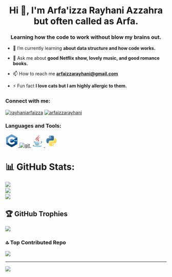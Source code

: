 <h1 align="center">Hi 👋, I'm Arfa'izza Rayhani Azzahra but often called as Arfa.</h1>
<h3 align="center">Learning how the code to work without blow my brains out.</h3>

- 🌱 I’m currently learning **about data structure and how code works.**

- 💬 Ask me about **good Netflix show, lovely music, and good romance books.**

- 📫 How to reach me **arfaizzarayhani@gmail.com**

- ⚡ Fun fact **I love cats but I am highly allergic to them.**

<h3 align="left">Connect with me:</h3>
<p align="left">
<a href="https://kaggle.com/rayhaniarfaizza" target="blank"><img align="center" src="https://raw.githubusercontent.com/rahuldkjain/github-profile-readme-generator/master/src/images/icons/Social/kaggle.svg" alt="rayhaniarfaizza" height="30" width="40" /></a>
<a href="https://www.leetcode.com/arfaizzarayhani" target="blank"><img align="center" src="https://raw.githubusercontent.com/rahuldkjain/github-profile-readme-generator/master/src/images/icons/Social/leet-code.svg" alt="arfaizzarayhani" height="30" width="40" /></a>
</p>

<h3 align="left">Languages and Tools:</h3>
<p align="left"> <a href="https://www.w3schools.com/cpp/" target="_blank" rel="noreferrer"> <img src="https://raw.githubusercontent.com/devicons/devicon/master/icons/cplusplus/cplusplus-original.svg" alt="cplusplus" width="40" height="40"/> </a> <a href="https://git-scm.com/" target="_blank" rel="noreferrer"> <img src="https://www.vectorlogo.zone/logos/git-scm/git-scm-icon.svg" alt="git" width="40" height="40"/> </a> <a href="https://www.java.com" target="_blank" rel="noreferrer"> <img src="https://raw.githubusercontent.com/devicons/devicon/master/icons/java/java-original.svg" alt="java" width="40" height="40"/> </a> <a href="https://www.python.org" target="_blank" rel="noreferrer"> <img src="https://raw.githubusercontent.com/devicons/devicon/master/icons/python/python-original.svg" alt="python" width="40" height="40"/> </a> </p>

# 📊 GitHub Stats:
![](https://github-readme-stats.vercel.app/api?username=arfaizzarayhani&theme=shadow_blue&hide_border=false&include_all_commits=true&count_private=true)<br/>
![](https://nirzak-streak-stats.vercel.app/?user=arfaizzarayhani&theme=shadow_blue&hide_border=false)<br/>
![](https://github-readme-stats.vercel.app/api/top-langs/?username=arfaizzarayhani&theme=shadow_blue&hide_border=false&include_all_commits=true&count_private=true&layout=compact)

## 🏆 GitHub Trophies
![](https://github-profile-trophy.vercel.app/?username=arfaizzarayhani&theme=radical&no-frame=false&no-bg=true&margin-w=4)

### 🔝 Top Contributed Repo
![](https://github-contributor-stats.vercel.app/api?username=arfaizzarayhani&limit=5&theme=shadow_blue&combine_all_yearly_contributions=true)

---
[![](https://visitcount.itsvg.in/api?id=arfaizzarayhani&icon=0&color=0)](https://visitcount.itsvg.in)

<!-- Proudly created with GPRM ( https://gprm.itsvg.in ) -->
